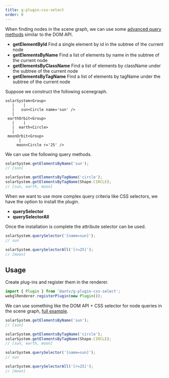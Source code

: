 ```yaml
---
title: g-plugin-css-select
order: 0
---
```


When finding nodes in the scene graph, we can use some [advanced query methods](/en/api/basic/display-object#advanced-query) similar to the DOM API.

- **getElementById** Find a single element by id in the subtree of the current node
- **getElementsByName** Find a list of elements by name in the subtree of the current node
- **getElementsByClassName** Find a list of elements by className under the subtree of the current node
- **getElementsByTagName** Find a list of elements by tagName under the subtree of the current node

Suppose we construct the following scenegraph.

```
solarSystem<Group>
   |    |
   |   sun<Circle name='sun' />
   |
 earthOrbit<Group>
   |    |
   |  earth<Circle>
   |
 moonOrbit<Group>
      |
     moon<Circle r='25' />
```

We can use the following query methods.

```javascript
solarSystem.getElementsByName('sun');
// [sun]

solarSystem.getElementsByTagName('circle');
solarSystem.getElementsByTagName(Shape.CIRCLE);
// [sun, earth, moon]
```

When we want to use more complex query criteria like CSS selectors, we have the option to install the plugin.

- **querySelector**
- **querySelectorAll**

Once the installation is complete the attribute selector can be used.

```js
solarSystem.querySelector('[name=sun]');
// sun

solarSystem.querySelectorAll('[r=25]');
// [moon]
```

## Usage

Create plug-ins and register them in the renderer.

```js
import { Plugin } from '@antv/g-plugin-css-select';
webglRenderer.registerPlugin(new Plugin());
```

We can use something like the DOM API + CSS selector for node queries in the scene graph, [full example](/en/examples/plugins#css-select).

```javascript
solarSystem.getElementsByName('sun');
// [sun]

solarSystem.getElementsByTagName('circle');
solarSystem.getElementsByTagName(Shape.CIRCLE);
// [sun, earth, moon]

solarSystem.querySelector('[name=sun]');
// sun

solarSystem.querySelectorAll('[r=25]');
// [moon]
```

<!-- <playground path='examples/plugins/demo/css-select.js' rid='container'></playground> -->
